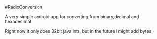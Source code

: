 #RadixConversion

A very simple android app for converting from binary,decimal and hexadecimal

Right now it only does 32bit java ints, but in the future I might add bytes.